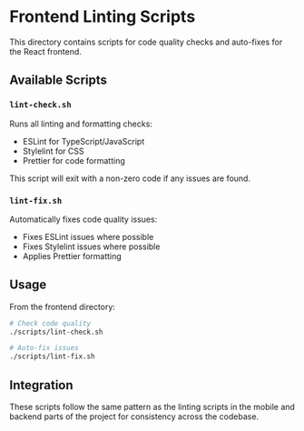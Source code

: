 # Frontend Linting Scripts

This directory contains scripts for code quality checks and auto-fixes for the React frontend.

## Available Scripts

### `lint-check.sh`

Runs all linting and formatting checks:
- ESLint for TypeScript/JavaScript
- Stylelint for CSS
- Prettier for code formatting

This script will exit with a non-zero code if any issues are found.

### `lint-fix.sh`

Automatically fixes code quality issues:
- Fixes ESLint issues where possible
- Fixes Stylelint issues where possible
- Applies Prettier formatting

## Usage

From the frontend directory:

```bash
# Check code quality
./scripts/lint-check.sh

# Auto-fix issues
./scripts/lint-fix.sh
```

## Integration

These scripts follow the same pattern as the linting scripts in the mobile and backend
parts of the project for consistency across the codebase.